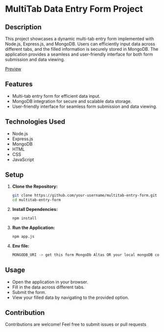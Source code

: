 # MultiTab Data Entry Form Project

## Description


This project showcases a dynamic multi-tab entry form implemented with Node.js, Express.js, and MongoDB. Users can efficiently input data across different tabs, and the filled information is securely stored in MongoDB. The application provides a seamless and user-friendly interface for both form submission and data viewing.

[Preview]()

## Features

- Multi-tab entry form for efficient data input.
- MongoDB integration for secure and scalable data storage.
- User-friendly interface for seamless form submission and data viewing.

## Technologies Used

- Node.js
- Express.js
- MongoDB
- HTML
- CSS
- JavaScript

## Setup

1. **Clone the Repository:**
   ```bash
   git clone https://github.com/your-username/multitab-entry-form.git
   cd multitab-entry-form


2. **Install Dependencies:**
   ```bash
   npm install
3. **Run the Application:**
   ```bash
   npm app.js
3. **Env file:**
   ```bash
   MONGODB_URI -> get this form MongoDb Altas OR your local mongoDB compass 
## Usage
- Open the application in your browser.
- Fill in the data across different tabs.
- Submit the form.
- View your filled data by navigating to the provided option.

## Contribution
Contributions are welcome! Feel free to submit issues or pull requests